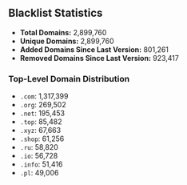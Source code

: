 ## Blacklist Statistics

- **Total Domains:** 2,899,760
- **Unique Domains:** 2,899,760
- **Added Domains Since Last Version:** 801,261
- **Removed Domains Since Last Version:** 923,417

### Top-Level Domain Distribution

-  `.com`: 1,317,399
-  `.org`: 269,502
-  `.net`: 195,453
-  `.top`: 85,482
-  `.xyz`: 67,663
-  `.shop`: 61,256
-  `.ru`: 58,820
-  `.io`: 56,728
-  `.info`: 51,416
-  `.pl`: 49,006
